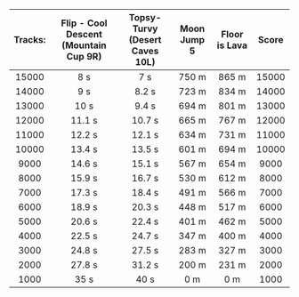 Tracks: | Flip - Cool Descent (Mountain Cup 9R) | Topsy-Turvy (Desert Caves 10L) | Moon Jump 5 | Floor is Lava | Score  
:--: | :--: | :--: | :--: | :--:  | :--:   
15000 | 8 s | 7 s | 750 m | 865 m | 15000  
14000 | 9 s | 8.2 s | 723 m | 834 m | 14000  
13000 | 10 s | 9.4 s | 694 m | 801 m | 13000  
12000 | 11.1 s | 10.7 s | 665 m | 767 m | 12000  
11000 | 12.2 s | 12.1 s | 634 m | 731 m | 11000  
10000 | 13.4 s | 13.5 s | 601 m | 694 m | 10000  
9000 | 14.6 s | 15.1 s | 567 m | 654 m | 9000  
8000 | 15.9 s | 16.7 s | 530 m | 612 m | 8000  
7000 | 17.3 s | 18.4 s | 491 m | 566 m | 7000  
6000 | 18.9 s | 20.3 s | 448 m | 517 m | 6000  
5000 | 20.6 s | 22.4 s | 401 m | 462 m | 5000  
4000 | 22.5 s | 24.7 s | 347 m | 400 m | 4000  
3000 | 24.8 s | 27.5 s | 283 m | 327 m | 3000  
2000 | 27.8 s | 31.2 s | 200 m | 231 m | 2000  
1000 | 35 s | 40 s | 0 m | 0 m | 1000  
